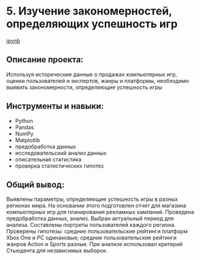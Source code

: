 # 5. Изучение закономерностей, определяющих успешность игр
[ipynb](https://github.com/AmestOsipyan/Portfolio_Data-Analytics/blob/main/5.%20Patterns%20in%20Gamedev/P5_PatternsGamedev.ipynb)


## Описание проекта:
Используя исторические данные о продажах компьютерных игр, оценки пользователей и экспертов, жанры и платформы, необходимо выявить закономерности, определяющие успешность игры


## Инструменты и навыки:
- Python
- Pandas
- NumPy
- Matplotlib
- предобработка данных
- исследовательский анализ данных
- описательная статистика
- проверка статистических гипотез

## Общий вывод:
Выявлены параметры, определяющие успешность игры в разных регионах мира. На основании этого подготовлен отчет для магазина компьютерных игр для планирования рекламных кампаний. Проведена предобработка данных, анализ. Выбран актуальный период для анализа. Составлены портреты пользователей каждого региона. Проверены гипотезы: средние пользовательские рейтинги платформ Xbox One и PC одинаковые; средние пользовательские рейтинги жанров Action и Sports разные. При анализе использовал критерий Стьюдента для независимых выборок.
